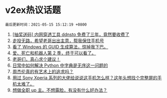 # v2ex热议话题

`最后更新时间：2021-05-15 15:12:19 +0800`

1. [[抽奖送码] 内网穿透工具 ddnsto 免费了三年，竟然要收费了](https://www.v2ex.com/t/776964)
1. [走投无路，希望老哥出出主意，帮我保住手机号](https://www.v2ex.com/t/776991)
1. [看了 Windows 的 GUID 生成算法，惊掉我下巴。](https://www.v2ex.com/t/776972)
1. [爱、死亡和机器人第 2 季，终于可以看了。](https://www.v2ex.com/t/776973)
1. [老哥们，真心求个建议！](https://www.v2ex.com/t/777011)
1. [日常中如何解决 Python 中字典是无序这一问题的](https://www.v2ex.com/t/776937)
1. [周杰伦真的有艺术上的追求吗？](https://www.v2ex.com/t/777091)
1. [用过 Sony Xperia 系列的大佬给说说这手机怎么样？这年头想找个完整屏的手机太难了。](https://www.v2ex.com/t/776944)
1. [想做全职 up 主。不想露脸，有没有什么好办法？](https://www.v2ex.com/t/777083)

